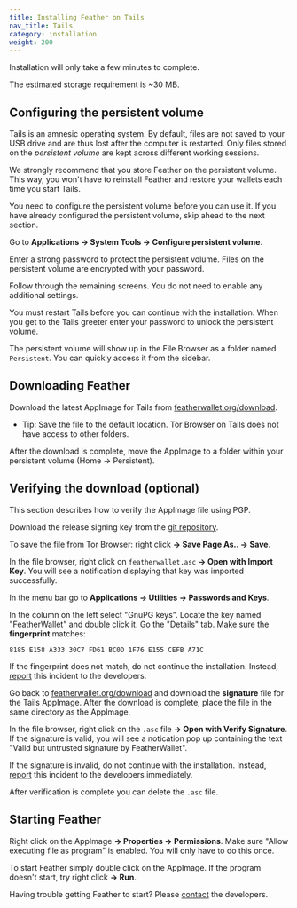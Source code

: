 ```yaml
---
title: Installing Feather on Tails
nav_title: Tails
category: installation
weight: 200
---
```


Installation will only take a few minutes to complete. 

The estimated storage requirement is ~30 MB.

## Configuring the persistent volume

Tails is an amnesic operating system. By default, files are not saved to your USB drive and are thus lost after the computer is restarted. Only files stored on the _persistent volume_ are kept across different working sessions.

We strongly recommend that you store Feather on the persistent volume. This way, you won't have to reinstall Feather and restore your wallets each time you start Tails.

You need to configure the persistent volume before you can use it. If you have already configured the persistent volume, skip ahead to the next section.

Go to **Applications → System Tools → Configure persistent volume**.

Enter a strong password to protect the persistent volume. Files on the persistent volume are encrypted with your password. 

Follow through the remaining screens. You do not need to enable any additional settings.

You must restart Tails before you can continue with the installation. When you get to the Tails greeter enter your password to unlock the persistent volume.

The persistent volume will show up in the File Browser as a folder named `Persistent`. You can quickly access it from the sidebar.

## Downloading Feather

Download the latest AppImage for Tails from [featherwallet.org/download](https://featherwallet.org/download). 

- Tip: Save the file to the default location. Tor Browser on Tails does not have access to other folders.

After the download is complete, move the AppImage to a folder within your persistent volume (Home → Persistent).

## Verifying the download (optional)

This section describes how to verify the AppImage file using PGP.

Download the release signing key from the [git repository](https://raw.githubusercontent.com/feather-wallet/feather/master/utils/pubkeys/featherwallet.asc).

To save the file from Tor Browser: right click **→ Save Page As.. → Save**.

In the file browser, right click on `featherwallet.asc` **→ Open with Import Key**. You will see a notification displaying that key was imported successfully.

In the menu bar go to **Applications → Utilities → Passwords and Keys**. 

In the column on the left select "GnuPG keys". Locate the key named "FeatherWallet" and double click it. Go the "Details" tab. Make sure the **fingerprint** matches:

```
8185 E158 A333 30C7 FD61 BC0D 1F76 E155 CEFB A71C
```

If the fingerprint does not match, do not continue the installation. Instead, [report](report-an-issue) this incident to the developers.

Go back to [featherwallet.org/download](https://featherwallet.org/download) and download the **signature** file for the Tails AppImage. After the download is complete, place the file in the same directory as the AppImage.

In the file browser, right click on the `.asc` file **→ Open with Verify Signature**. If the signature is valid, you will see a notication pop up containing the text "Valid but untrusted signature by FeatherWallet".

If the signature is invalid, do not continue with the installation. Instead, [report](report-an-issue) this incident to the developers immediately.

After verification is complete you can delete the `.asc` file.

## Starting Feather

Right click on the AppImage **→ Properties → Permissions**. Make sure "Allow executing file as program" is enabled. You will only have to do this once.

To start Feather simply double click on the AppImage. If the program doesn't start, try right click **→ Run**.

Having trouble getting Feather to start? Please [contact](report-an-issue) the developers.
